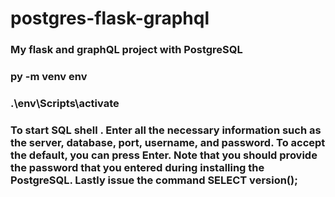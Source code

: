 # postgres-flask-graphql

### My flask and graphQL project with PostgreSQL

### py -m venv env

### .\env\Scripts\activate

### To start SQL shell . Enter all the necessary information such as the server, database, port, username, and password. To accept the default, you can press Enter. Note that you should provide the password that you entered during installing the PostgreSQL. Lastly issue the command SELECT version();

